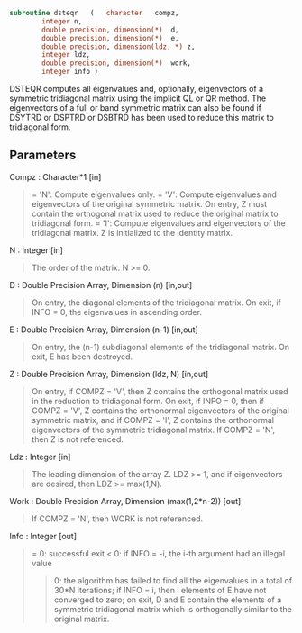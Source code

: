```fortran
subroutine dsteqr	(	character	compz,
		integer	n,
		double precision, dimension(*)	d,
		double precision, dimension(*)	e,
		double precision, dimension(ldz, *)	z,
		integer	ldz,
		double precision, dimension(*)	work,
		integer	info )
```

 DSTEQR computes all eigenvalues and, optionally, eigenvectors of a
 symmetric tridiagonal matrix using the implicit QL or QR method.
 The eigenvectors of a full or band symmetric matrix can also be found
 if DSYTRD or DSPTRD or DSBTRD has been used to reduce this matrix to
 tridiagonal form.

## Parameters
Compz : Character*1 [in]
> = 'N':  Compute eigenvalues only.
> = 'V':  Compute eigenvalues and eigenvectors of the original
> symmetric matrix.  On entry, Z must contain the
> orthogonal matrix used to reduce the original matrix
> to tridiagonal form.
> = 'I':  Compute eigenvalues and eigenvectors of the
> tridiagonal matrix.  Z is initialized to the identity
> matrix.

N : Integer [in]
> The order of the matrix.  N >= 0.

D : Double Precision Array, Dimension (n) [in,out]
> On entry, the diagonal elements of the tridiagonal matrix.
> On exit, if INFO = 0, the eigenvalues in ascending order.

E : Double Precision Array, Dimension (n-1) [in,out]
> On entry, the (n-1) subdiagonal elements of the tridiagonal
> matrix.
> On exit, E has been destroyed.

Z : Double Precision Array, Dimension (ldz, N) [in,out]
> On entry, if  COMPZ = 'V', then Z contains the orthogonal
> matrix used in the reduction to tridiagonal form.
> On exit, if INFO = 0, then if  COMPZ = 'V', Z contains the
> orthonormal eigenvectors of the original symmetric matrix,
> and if COMPZ = 'I', Z contains the orthonormal eigenvectors
> of the symmetric tridiagonal matrix.
> If COMPZ = 'N', then Z is not referenced.

Ldz : Integer [in]
> The leading dimension of the array Z.  LDZ >= 1, and if
> eigenvectors are desired, then  LDZ >= max(1,N).

Work : Double Precision Array, Dimension (max(1,2*n-2)) [out]
> If COMPZ = 'N', then WORK is not referenced.

Info : Integer [out]
> = 0:  successful exit
> < 0:  if INFO = -i, the i-th argument had an illegal value
> > 0:  the algorithm has failed to find all the eigenvalues in
> a total of 30*N iterations; if INFO = i, then i
> elements of E have not converged to zero; on exit, D
> and E contain the elements of a symmetric tridiagonal
> matrix which is orthogonally similar to the original
> matrix.

